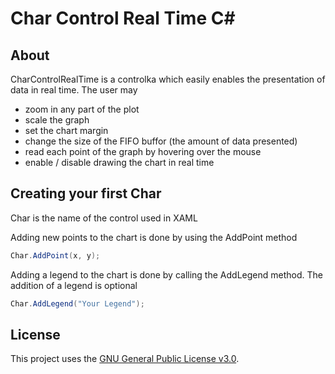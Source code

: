 # Char Control Real Time C#

## About

CharControlRealTime is a controlka which easily enables the presentation of data in real time. The user may
- zoom in any part of the plot
- scale the graph
- set the chart margin
- change the size of the FIFO buffor (the amount of data presented)
- read each point of the graph by hovering over the mouse
- enable / disable drawing the chart in real time

## Creating your first Char

Char is the name of the control used in XAML

Adding new points to the chart is done by using the AddPoint method
 ```csharp
 Char.AddPoint(x, y);
 ```
 
 Adding a legend to the chart is done by calling the AddLegend method. The addition of a legend is optional
 ```csharp
 Char.AddLegend("Your Legend");
 ```

## License

This project uses the [GNU General Public License v3.0](https://www.gnu.org/licenses/gpl-3.0.en.html).

